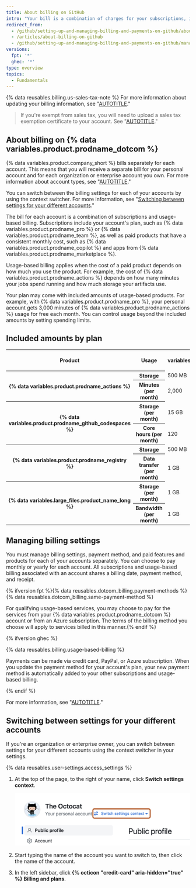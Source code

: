 ```yaml
---
title: About billing on GitHub
intro: "Your bill is a combination of charges for your subscriptions, including your account's plan, and usage-based billing."
redirect_from:
  - /github/setting-up-and-managing-billing-and-payments-on-github/about-billing-on-github
  - /articles/about-billing-on-github
  - /github/setting-up-and-managing-billing-and-payments-on-github/managing-your-github-billing-settings/about-billing-on-github
versions:
  fpt: '*'
  ghec: '*'
type: overview
topics:
  - Fundamentals
---
```


{% data reusables.billing.us-sales-tax-note %} For more information about updating your billing information, see "[AUTOTITLE](/billing/managing-your-github-billing-settings/adding-or-editing-a-payment-method)."
>
>If you're exempt from sales tax, you will need to upload a sales tax exemption certificate to your account. See "[AUTOTITLE](/billing/managing-your-github-billing-settings/adding-a-sales-tax-certificate)."

## About billing on {% data variables.product.prodname_dotcom %}

{% data variables.product.company_short %} bills separately for each account. This means that you will receive a separate bill for your personal account and for each organization or enterprise account you own. For more information about account types, see "[AUTOTITLE](/get-started/learning-about-github/types-of-github-accounts)."

You can switch between the billing settings for each of your accounts by using the context switcher. For more information, see "[Switching between settings for your different accounts](#switching-between-settings-for-your-different-accounts)."

The bill for each account is a combination of subscriptions and usage-based billing. Subscriptions include your account's plan, such as {% data variables.product.prodname_pro %} or {% data variables.product.prodname_team %}, as well as paid products that have a consistent monthly cost, such as {% data variables.product.prodname_copilot %} and apps from {% data variables.product.prodname_marketplace %}.

Usage-based billing applies when the cost of a paid product depends on how much you use the product. For example, the cost of {% data variables.product.prodname_actions %} depends on how many minutes your jobs spend running and how much storage your artifacts use.

Your plan may come with included amounts of usage-based products. For example, with {% data variables.product.prodname_pro %}, your personal account gets 3,000 minutes of {% data variables.product.prodname_actions %} usage for free each month. You can control usage beyond the included amounts by setting spending limits.

## Included amounts by plan

<table>
  <tr>
    <th><b>Product</b></th>
    <th><b>Usage</b></th>
    <th><b>{% data variables.product.prodname_free_user %}</b></th>
    <th><b>{% data variables.product.prodname_pro %}</b></th>
    <th><b>{% data variables.product.prodname_free_team %} for organizations</b></th>
    <th><b>{% data variables.product.prodname_team %}</b></th>
    <th><b>{% data variables.product.prodname_ghe_cloud %}</b></th>
  </tr>
  <tr>
    <th rowspan="2" scope="rowgroup"><b>{% data variables.product.prodname_actions %}</b></th>
    <th><b>Storage</b></th>
    <td>500 MB</th>
    <td>1 GB</th>
    <td>500 MB</th>
    <td>2 GB</th>
    <td>50 GB</th>
  </tr>
  <tr>
    <th><b>Minutes (per month)</b></th>
    <td>2,000</th>
    <td>3,000</th>
    <td>2,000</th>
    <td>3,000</th>
    <td>50,000</th>
  </tr>
   <tr>
    <th rowspan="2" scope="rowgroup"><b>{% data variables.product.prodname_github_codespaces %}</b></th>
    <th><b>Storage (per month)</b></th>
    <td>15 GB</th>
    <td>20 GB</th>
    <td>None</th>
    <td>None</th>
    <td>None</th>
  </tr>
  <tr>
    <th><b>Core hours (per month)</b></th>
    <td>120</th>
    <td>180</th>
    <td>None</th>
    <td>None</th>
    <td>None</th>
  </tr>
  <tr>
    <th rowspan="2" scope="rowgroup"><b>{% data variables.product.prodname_registry %}</b></th>
    <th><b>Storage</b></th>
    <td>500 MB</th>
    <td>2 GB</th>
    <td>500 MB</th>
    <td>2 GB</th>
    <td>50 GB</th>
  </tr>
  <tr>
    <th><b>Data transfer (per month)</b></th>
    <td>1 GB</th>
    <td>10 GB</th>
    <td>1 GB</th>
    <td>10 GB</th>
    <td>100 GB</th>
  </tr>
  <tr>
    <th rowspan="2" scope="rowgroup"><b>{% data variables.large_files.product_name_long %}</b></th>
    <th><b>Storage (per month)</b></th>
    <td>1 GB</th>
    <td>1 GB</th>
    <td>1 GB</th>
    <td>1 GB</th>
    <td>1 GB</th>
  </tr>
  <tr>
    <th><b>Bandwidth (per month)</b></th>
    <td>1 GB</th>
    <td>1 GB</th>
    <td>1 GB</th>
    <td>1 GB</th>
    <td>1 GB</th>
  </tr>
</table>

## Managing billing settings

You must manage billing settings, payment method, and paid features and products for each of your accounts separately. You can choose to pay monthly or yearly for each account. All subscriptions and usage-based billing associated with an account shares a billing date, payment method, and receipt.

{% ifversion fpt %}{% data reusables.dotcom_billing.payment-methods %} {% data reusables.dotcom_billing.same-payment-method %}

For qualifying usage-based services, you may choose to pay for the services from your {% data variables.product.prodname_dotcom %} account or from an Azure subscription. The terms of the billing method you choose will apply to services billed in this manner.{% endif %}

{% ifversion ghec %}

{% data reusables.billing.usage-based-billing %}

Payments can be made via credit card, PayPal, or Azure subscription. When you update the payment method for your account's plan, your new payment method is automatically added to your other subscriptions and usage-based billing.

{% endif %}

For more information, see "[AUTOTITLE](/billing/managing-your-github-billing-settings)."

## Switching between settings for your different accounts

If you're an organization or enterprise owner, you can switch between settings for your different accounts using the context switcher in your settings.

{% data reusables.user-settings.access_settings %}
1. At the top of the page, to the right of your name, click **Switch settings context**.

   ![Screenshot of the "Public profile" settings page for The Octocat. Next to the text "Your personal profile," a link, labeled "Switch settings context," is outlined in orange.](/assets/images/help/settings/context-switcher-button.png)
1. Start typing the name of the account you want to switch to, then click the name of the account.
1. In the left sidebar, click **{% octicon "credit-card" aria-hidden="true" %} Billing and plans**.
